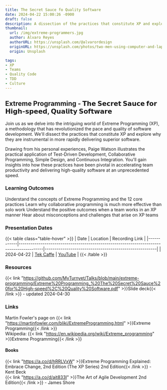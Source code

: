 ```yaml
---
title: The Secret Sauce fo Quality Software
date: 2024-04-22 15:00:26 -0900
draft: false
description: A dissection of the practices that constitute XP and explore why they are instrumental in more rapidly delivering superior software.
thumbnail:
  url: /img/extreme-programmers.jpg
  author: Alvaro Reyes
  authorURL: https://unsplash.com/@alvarordesign
  originURL: https://unsplash.com/photos/two-men-using-computer-and-laptop-fSWOVc3e06w
  origin: Unsplash

tags:
- XP
- Teams
- Quality Code
- TDD
- Culture
---
```


## Extreme Programming - 𝗧𝗵𝗲 𝗦𝗲𝗰𝗿𝗲𝘁 𝗦𝗮𝘂𝗰𝗲 𝗳𝗼𝗿 𝗛𝗶𝗴𝗵-𝘀𝗽𝗲𝗲𝗱, 𝗤𝘂𝗮𝗹𝗶𝘁𝘆 𝗦𝗼𝗳𝘁𝘄𝗮𝗿𝗲

Join us as we delve into the intriguing world of Extreme Programming (XP), a methodology that has revolutionized the pace and quality of software development. We'll dissect the practices that constitute XP and explore why they are instrumental in more rapidly delivering superior software.

Drawing from his personal experiences, Paige Watson illustrates the practical application of Test-Driven Development, Collaborative Programming, Simple Design, and Continuous Integration. You'll gain insights into how these practices have been pivotal in accelerating team productivity and delivering high-quality software at an unprecedented speed.

### Learning Outcomes

Understand the concepts of Extreme Programming and the 12 core practices
Learn why collaborative programming is much more effective than solo work
Understand the positive outcomes when a team works in an XP manner
Hear about misconceptions and challenges that arise on XP teams

### Presentation Dates

{{< table class="table-hover" >}}
| Date       | Location                                                                                 | Recording Link                                         |
|------------|------------------------------------------------------------------------------------------|--------------------------------------------------------|
| 2024-04-22 | [Tek Caffe](https://www.linkedin.com/company/tek-caffe/)                                          | [YouTube](https://www.youtube.com/watch?v=yqJcfsnuXgY)                |
{{< /table >}}

### Resources

{{< link "https://github.com/MyTurnyet/Talks/blob/main/extreme-programming/Extreme%20Programming_%20The%20Secret%20Sauce%20for%20High-speed%2C%20Quality%20Software.pdf" >}}Slide deck{{< /link >}} - updated 2024-04-30

### Links

Martin Fowler's page on {{< link "https://martinfowler.com/bliki/ExtremeProgramming.html" >}}Extreme Programming{{< /link >}}  
Wikipedia: {{< link "https://en.wikipedia.org/wiki/Extreme_programming" >}}Extreme Programming{{< /link >}}

#### Books

{{< link "https://a.co/d/hRRLVxW" >}}Extreme Programming Explained: Embrace Change, 2nd Edition (The XP Series) 2nd Edition{{< /link >}} - Kent Beck  
{{< link "https://a.co/d/ait833I" >}}The Art of Agile Development 2nd Edition{{< /link >}} - James Shore